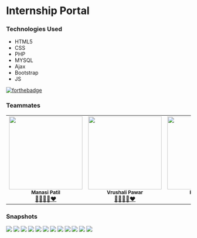 # Internship Portal

### Technologies Used

- HTML5
- CSS
- PHP
- MYSQL
- Ajax
- Bootstrap
- JS

[![forthebadge](https://forthebadge.com/images/badges/built-with-love.svg)](https://github.com/itsmnsi/Internship-Portal)

### Teammates
<table>
	<tr>
		<td align="center"><img src="https://github.com/itsmnsi/Internship-Portal/blob/main/img/manasi.JPG"  width=200px;"><br /><sub><b>Manasi Patil</b></sub><br/><a href="https://github.com/itsmnsi">🧠👨‍💻🚀❤️</a></td>
		<td align="center"><img src="https://github.com/itsmnsi/Internship-Portal/blob/main/img/vrushali.jpg"  width=200px;"><br /><sub><b>Vrushali Pawar</b></sub><br/><a href="https://github.com/Vrushali0203">🧠👨‍💻🚀❤️</a></td>
		<td align="center"><img src="https://github.com/itsmnsi/Internship-Portal/blob/main/img/priya.jpg"  width=200px;"><br /><sub><b>Priya Gunjal</b></sub><br/><a href="https://github.com/PRIYA0609">🧠👨‍💻🚀❤️</a></td>
	</tr>				
</table>


### Snapshots

![](https://github.com/itsmnsi/Internship-Portal/blob/main/img/1.png)
![](https://github.com/itsmnsi/Internship-Portal/blob/main/img/2.png)
![](https://github.com/itsmnsi/Internship-Portal/blob/main/img/3.png)
![](https://github.com/itsmnsi/Internship-Portal/blob/main/img/4.png)
![](https://github.com/itsmnsi/Internship-Portal/blob/main/img/5.PNG)
![](https://github.com/itsmnsi/Internship-Portal/blob/main/img/6.PNG)
![](https://github.com/itsmnsi/Internship-Portal/blob/main/img/7.png)
![](https://github.com/itsmnsi/Internship-Portal/blob/main/img/8.png)
![](https://github.com/itsmnsi/Internship-Portal/blob/main/img/9.png)
![](https://github.com/itsmnsi/Internship-Portal/blob/main/img/10.png)
![](https://github.com/itsmnsi/Internship-Portal/blob/main/img/11.png)
![](https://github.com/itsmnsi/Internship-Portal/blob/main/img/12.png)







